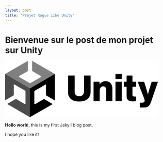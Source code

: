 ```yaml
---
layout: post
title: "Projet Rogue Like Unity"
---
```


# Bienvenue sur le post de mon projet sur Unity

![Unity Image](\assets\images\Unity.png)

**Hello world**, this is my first Jekyll blog post.

I hope you like it!
